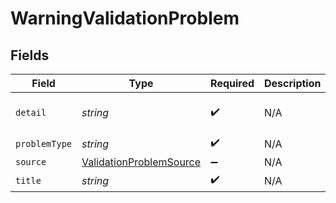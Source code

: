 # WarningValidationProblem


## Fields

| Field                                                                     | Type                                                                      | Required                                                                  | Description                                                               | Example                                                                   |
| ------------------------------------------------------------------------- | ------------------------------------------------------------------------- | ------------------------------------------------------------------------- | ------------------------------------------------------------------------- | ------------------------------------------------------------------------- |
| `detail`                                                                  | *string*                                                                  | :heavy_check_mark:                                                        | N/A                                                                       | An unrecognized field, age, was passed in with request data.              |
| `problemType`                                                             | *string*                                                                  | :heavy_check_mark:                                                        | N/A                                                                       | UNRECOGNIZED_FIELD                                                        |
| `source`                                                                  | [ValidationProblemSource](../../models/shared/validationproblemsource.md) | :heavy_minus_sign:                                                        | N/A                                                                       |                                                                           |
| `title`                                                                   | *string*                                                                  | :heavy_check_mark:                                                        | N/A                                                                       | Unrecognized Field                                                        |
